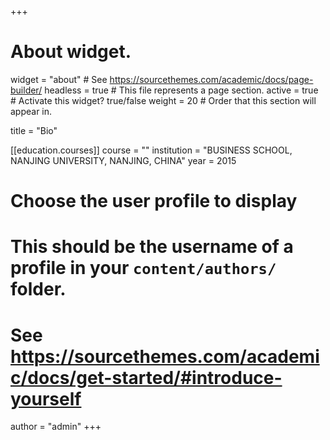 +++
# About widget.
widget = "about"  # See https://sourcethemes.com/academic/docs/page-builder/
headless = true  # This file represents a page section.
active = true  # Activate this widget? true/false
weight = 20  # Order that this section will appear in.

title = "Bio"

[[education.courses]]
  course = ""
  institution = "BUSINESS SCHOOL, NANJING UNIVERSITY, NANJING, CHINA"
  year = 2015

# Choose the user profile to display
# This should be the username of a profile in your `content/authors/` folder.

# See https://sourcethemes.com/academic/docs/get-started/#introduce-yourself
author = "admin"
+++
